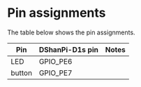 # Pin assignments

The table below shows the pin assignments.

 Pin                     | DShanPi-D1s pin      |  Notes
-------------------------|----------------------|-------------
 LED                     | GPIO_PE6             |
 button                  | GPIO_PE7             |

